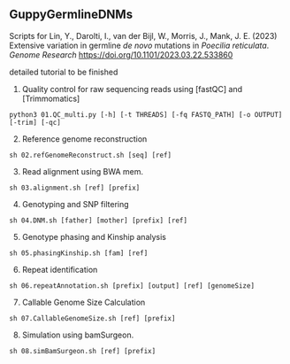 ## GuppyGermlineDNMs
Scripts for Lin, Y., Darolti, I., van der Bijl, W., Morris, J., Mank, J. E. (2023) Extensive variation in germline *de novo* mutations in *Poecilia reticulata*. *Genome Research* https://doi.org/10.1101/2023.03.22.533860

detailed tutorial to be finished

1. Quality control for raw sequencing reads using [fastQC] and [Trimmomatics]
```
python3 01.QC_multi.py [-h] [-t THREADS] [-fq FASTQ_PATH] [-o OUTPUT] [-trim] [-qc]
```

2. Reference genome reconstruction
```
sh 02.refGenomeReconstruct.sh [seq] [ref]
```
3. Read alignment using BWA mem.
```
sh 03.alignment.sh [ref] [prefix]
```

4. Genotyping and SNP filtering
```
sh 04.DNM.sh [father] [mother] [prefix] [ref]
```

5. Genotype phasing and Kinship analysis
```
sh 05.phasingKinship.sh [fam] [ref]
```

6. Repeat identification
```
sh 06.repeatAnnotation.sh [prefix] [output] [ref] [genomeSize]
```

7. Callable Genome Size Calculation 
```
sh 07.CallableGenomeSize.sh [ref] [prefix]
```

8. Simulation using bamSurgeon.
```
sh 08.simBamSurgeon.sh [ref] [prefix]
```


